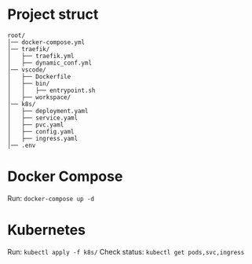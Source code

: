 # Project struct
```
root/
│── docker-compose.yml
│── traefik/
│   ├── traefik.yml
│   ├── dynamic_conf.yml
│── vscode/
│   ├── Dockerfile
│   ├── bin/
│   │   ├── entrypoint.sh
│   ├── workspace/
│── k8s/
│   ├── deployment.yaml
│   ├── service.yaml
│   ├── pvc.yaml
│   ├── config.yaml
│   ├── ingress.yaml
│── .env
```

#  Docker Compose

Run: ```docker-compose up -d```

# Kubernetes

Run: ```kubectl apply -f k8s/```
Check status: ```kubectl get pods,svc,ingress```
